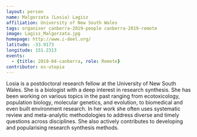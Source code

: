 ```yaml
---
layout: person
name: Malgorzata (Losia) Lagisz
affiliation: University of New South Wales
tags: organiser canberra-2019-people canberra-2019-remote
image: Lagisz_Malgorzata.jpg
homepage: http://www.i-deel.org/
latitude: -33.9173
longitude: 151.2313
events:
  - {title: 2019-04-canberra, role: Remote}
contributor: es-utopia
---
```

Losia is a postdoctoral research fellow at the University of New South Wales. She is a biologist with a deep interest in research synthesis. She has been working on various topics in the past ranging from ecotoxicology, population biology, molecular genetics, and evolution, to biomedical and even built environment research. In her work she often uses systematic review and meta-analytic methodologies to address diverse and timely questions across disciplines. She also actively contributes to developing and popularising research synthesis methods.